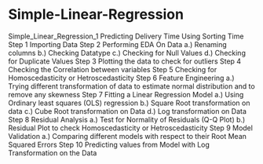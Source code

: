 # Simple-Linear-Regression

Simple_Linear_Regression_1
Predicting Delivery Time Using Sorting Time
Step 1 Importing Data
Step 2 Performing EDA On Data
a.) Renaming columns
b.) Checking Datatype
c.) Checking for Null Values
d.) Checking for Duplicate Values
Step 3 Plotting the data to check for outliers
Step 4 Checking the Correlation between variables
Step 5 Checking for Homoscedasticity or Hetroscedasticity
Step 6 Feature Engineering
a.) Trying different transformation of data to estimate normal distribution and to remove any skewness
Step 7 Fitting a Linear Regression Model
a.) Using Ordinary least squares (OLS) regression
b.) Square Root transformation on data
c.) Cube Root transformation on Data
d.) Log transformation on Data
Step 8 Residual Analysis
a.) Test for Normality of Residuals (Q-Q Plot)
b.) Residual Plot to check Homoscedasticity or Hetroscedasticity
Step 9 Model Validation
a.) Comparing different models with respect to their Root Mean Squared Errors
Step 10 Predicting values from Model with Log Transformation on the Data
